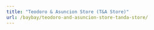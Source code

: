 ```yaml
---
title: "Teodoro & Asuncion Store (T&A Store)"
url: /baybay/teodoro-and-asuncion-store-tanda-store/
---
```

